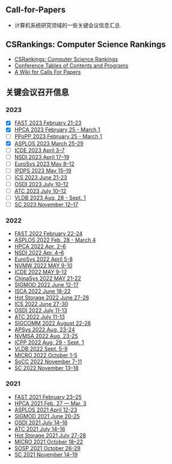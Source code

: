 ## Call-for-Papers
- 计算机系统研究领域的一些关键会议信息汇总.

## CSRankings: Computer Science Rankings
- [CSRankings: Computer Science Rankings](http://csrankings.org/#/fromyear/2011/toyear/2022/index?comm&ops&world)
- [Conference Tables of Contents and Programs](https://www.conference-publishing.com/)
- [A Wiki for Calls For Papers](http://www.wikicfp.com/cfp/)

## 关键会议召开信息

### 2023
- [x] [FAST 2023 February 21-23](https://www.usenix.org/conference/fast23)
- [x] [HPCA 2023 February 25 - March 1](https://hpca-conf.org/2023/)
- [ ] [PPoPP 2023 February 25 - March 1](https://conf.researchr.org/home/PPoPP-2023)
- [x] [ASPLOS 2023 March 25-29](https://asplos-conference.org/2023/)
- [ ] [ICDE 2023 April 3–7](https://icde2023.ics.uci.edu/)
- [ ] [NSDI 2023 April 17–19](https://www.usenix.org/conference/nsdi23)
- [ ] [EuroSys 2023 May 8–12](https://2023.eurosys.org/)
- [ ] [IPDPS 2023 May 15–19](https://www.ipdps.org/ipdps2023/2023-call-for-papers.html)
- [ ] [ICS 2023 June 21-23](https://nschiele.github.io/ICS2023/)
- [ ] [OSDI 2023 July 10–12](https://www.usenix.org/conference/osdi23)
- [ ] [ATC 2023 July 10–12](https://www.usenix.org/conference/atc23)
- [ ] [VLDB 2023 Aug. 28 - Sept. 1](https://vldb.org/2023/)
- [ ] [SC 2023 November 12–17](https://sc23.supercomputing.org/)

### 2022
- [FAST 2022 February 22-24](https://www.usenix.org/conference/fast22)
- [ASPLOS 2022 Feb. 28 - March 4](https://asplos-conference.org/2022/)
- [HPCA 2022 Apr. 2–6](https://hpca-conf.org/2022/)
- [NSDI 2022 Apr. 4–6](https://www.usenix.org/conference/nsdi22)
- [EuroSys 2022 April 5-8](https://2022.eurosys.org/)
- [NVMW 2022 MAY 9-10](http://nvmw.ucsd.edu/)
- [ICDE 2022 MAY 9-12](https://icde2022.ieeecomputer.my/)
- [ChinaSys 2022 MAY 21-22](https://xxxy.gufe.edu.cn/chinasys22/index.html)
- [SIGMOD 2022 June 12-17](https://2022.sigmod.org/)
- [ISCA 2022 June 18-22](https://iscaconf.org/isca2022/)
- [Hot Storage 2022 June 27-28](https://www.hotstorage.org/2022/)
- [ICS 2022 June 27-30](https://ics2022.github.io/)
- [OSDI 2022 July 11-13](https://www.usenix.org/conference/osdi22)
- [ATC 2022 July 11-13](https://www.usenix.org/conference/atc22)
- [SIGCOMM 2022 August 22-26](https://conferences.sigcomm.org/sigcomm/2022/)
- [APSys 2022 Aug. 23-24](https://apsys2022.comp.nus.edu.sg/)
- [NVMSA 2022 Aug. 23-25](https://nvmsa2022.github.io/index.html)
- [ICPP 2022 Aug. 29 - Sept. 1](https://icpp22.gitlabpages.inria.fr/)
- [VLDB 2022 Sept. 5-9](https://vldb.org/2022/)
- [MICRO 2022 October 1-5](https://www.microarch.org/micro55/)
- [SoCC 2022 November 7-11](https://acmsocc.org/2022/)
- [SC 2022 November 13–18](https://sc22.supercomputing.org/)

### 2021
- [FAST 2021 February 23–25](https://www.usenix.org/conference/fast21)
- [HPCA 2021 Feb. 27 — Mar. 3](https://hpca-conf.org/2021/)
- [ASPLOS 2021 April 12-23](https://asplos-conference.org/2021/index.html)
- [SIGMOD 2021 June 20-25](https://2021.sigmod.org/)
- [OSDI 2021 July 14–16](https://www.usenix.org/conference/osdi21)
- [ATC 2021 July 14–16](https://www.usenix.org/conference/atc21)
- [Hot Storage 2021 July 27-28](https://www.hotstorage.org/2021/)
- [MICRO 2021 October 18–22](https://www.microarch.org/micro54/)
- [SOSP 2021 October 26-29](https://sosp2021.mpi-sws.org/)
- [SC 2021 November 14–19](https://sc21.supercomputing.org/)